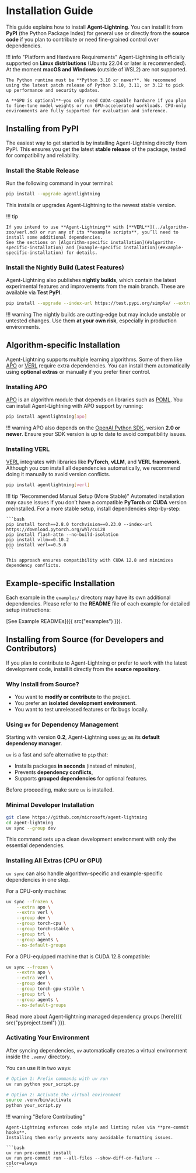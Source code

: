 # Installation Guide

This guide explains how to install **Agent-Lightning**. You can install it from **PyPI** (the Python Package Index) for general use or directly from the **source code** if you plan to contribute or need fine-grained control over dependencies.

!!! info "Platform and Hardware Requirements"
    Agent-Lightning is officially supported on **Linux distributions** (Ubuntu 22.04 or later is recommended).
    At the moment **macOS and Windows** (outside of WSL2) are not supported.

    The Python runtime must be **Python 3.10 or newer**. We recommend using the latest patch release of Python 3.10, 3.11, or 3.12 to pick up performance and security updates.

    A **GPU is optional**—you only need CUDA-capable hardware if you plan to fine-tune model weights or run GPU-accelerated workloads. CPU-only environments are fully supported for evaluation and inference.

## Installing from PyPI

The easiest way to get started is by installing Agent-Lightning directly from PyPI. This ensures you get the latest **stable release** of the package, tested for compatibility and reliability.

### Install the Stable Release

Run the following command in your terminal:

```bash
pip install --upgrade agentlightning
```

This installs or upgrades Agent-Lightning to the newest stable version.

!!! tip

    If you intend to use **Agent-Lightning** with [**VERL**](../algorithm-zoo/verl.md) or run any of its **example scripts**, you’ll need to install some additional dependencies.
    See the sections on [Algorithm-specific installation](#algorithm-specific-installation) and [Example-specific installation](#example-specific-installation) for details.

### Install the Nightly Build (Latest Features)

Agent-Lightning also publishes **nightly builds**, which contain the latest experimental features and improvements from the main branch. These are available via **Test PyPI**.

```bash
pip install --upgrade --index-url https://test.pypi.org/simple/ --extra-index-url https://pypi.org/simple/ agentlightning
```

!!! warning
    The nightly builds are cutting-edge but may include unstable or untested changes.
    Use them **at your own risk**, especially in production environments.

## Algorithm-specific Installation

Agent-Lightning supports multiple learning algorithms. Some of them like [APO](../algorithm-zoo/apo.md) or [VERL](../algorithm-zoo/verl.md) require extra dependencies. You can install them automatically using **optional extras** or manually if you prefer finer control.

### Installing APO

[APO](../algorithm-zoo/apo.md) is an algorithm module that depends on libraries such as [POML](https://github.com/microsoft/POML).
You can install Agent-Lightning with APO support by running:

```bash
pip install agentlightning[apo]
```

!!! warning
    APO also depends on the [OpenAI Python SDK](https://github.com/openai/openai-python), version **2.0 or newer**.
    Ensure your SDK version is up to date to avoid compatibility issues.

### Installing VERL

[VERL](../algorithm-zoo/verl.md) integrates with libraries like **PyTorch**, **vLLM**, and **VERL framework**.
Although you *can* install all dependencies automatically, we recommend doing it manually to avoid version conflicts.

```bash
pip install agentlightning[verl]
```

!!! tip "Recommended Manual Setup (More Stable)"
    Automated installation may cause issues if you don’t have a compatible **PyTorch** or **CUDA** version preinstalled.
    For a more stable setup, install dependencies step-by-step:

    ```bash
    pip install torch==2.8.0 torchvision==0.23.0 --index-url https://download.pytorch.org/whl/cu128
    pip install flash-attn --no-build-isolation
    pip install vllm==0.10.2
    pip install verl==0.5.0
    ```

    This approach ensures compatibility with CUDA 12.8 and minimizes dependency conflicts.

## Example-specific Installation

Each example in the `examples/` directory may have its own additional dependencies.
Please refer to the **README** file of each example for detailed setup instructions:

[See Example READMEs]({{ src("examples") }}).

## Installing from Source (for Developers and Contributors)

If you plan to contribute to Agent-Lightning or prefer to work with the latest development code, install it directly from the **source repository**.

### Why Install from Source?

* You want to **modify or contribute** to the project.
* You prefer an **isolated development environment**.
* You want to test unreleased features or fix bugs locally.

### Using `uv` for Dependency Management

Starting with version **0.2**, Agent-Lightning uses [`uv`](https://docs.astral.sh/uv/) as its **default dependency manager**.

`uv` is a fast and safe alternative to `pip` that:

* Installs packages **in seconds** (instead of minutes),
* Prevents **dependency conflicts**,
* Supports **grouped dependencies** for optional features.

Before proceeding, make sure `uv` is installed.

### Minimal Developer Installation

```bash
git clone https://github.com/microsoft/agent-lightning
cd agent-lightning
uv sync --group dev
```

This command sets up a clean development environment with only the essential dependencies.

### Installing All Extras (CPU or GPU)

`uv sync` can also handle algorithm-specific and example-specific dependencies in one step.

For a CPU-only machine:

```bash
uv sync --frozen \
    --extra apo \
    --extra verl \
    --group dev \
    --group torch-cpu \
    --group torch-stable \
    --group trl \
    --group agents \
    --no-default-groups
```

For a GPU-equipped machine that is CUDA 12.8 compatible:

```bash
uv sync --frozen \
    --extra apo \
    --extra verl \
    --group dev \
    --group torch-gpu-stable \
    --group trl \
    --group agents \
    --no-default-groups
```

Read more about Agent-lightning managed dependency groups [here]({{ src("pyproject.toml") }}).

### Activating Your Environment

After syncing dependencies, `uv` automatically creates a virtual environment inside the `.venv/` directory.

You can use it in two ways:

```bash
# Option 1: Prefix commands with uv run
uv run python your_script.py

# Option 2: Activate the virtual environment
source .venv/bin/activate
python your_script.py
```

!!! warning "Before Contributing"

    Agent-Lightning enforces code style and linting rules via **pre-commit hooks**.
    Installing them early prevents many avoidable formatting issues.

    ```bash
    uv run pre-commit install
    uv run pre-commit run --all-files --show-diff-on-failure --color=always
    ```
